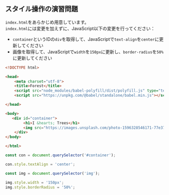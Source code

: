## スタイル操作の演習問題

`index.html`をあらかじめ用意しています。  
`index.html`には変更を加えずに、JavaScript以下の変更を行ってください：  

- `container`というIDの`div`を取得して、JavaScriptで`text-align`を`center`に更新してください
- 画像を取得して、JavaScriptで`width`を`150px`に更新し、`border-radius`を`50%`に更新してください  

```html
<!DOCTYPE html>

<head>
    <meta charset="utf-8">
    <title>Forest</title>
    <script src="node_modules/babel-polyfill/dist/polyfill.js" type="text/javascript"> </script>
    <script src="https://unpkg.com/@babel/standalone/babel.min.js"></script>

</head>

<body>
   <div id="container">
        <h1>I &hearts; Trees</h1>
        <img src="https://images.unsplash.com/photo-1596328546171-77e37b5e8b3d?ixlib=rb-1.2.1&ixid=eyJhcHBfaWQiOjEyMDd9&auto=format&fit=crop&w=1400&q=80" alt="">
    </div>
</body>

</html>
```

```js
const con = document.querySelector('#container');

con.style.textAlign = 'center';

const img = document.querySelector('img');

img.style.width = '150px';
img.style.borderRadius = '50%';
```